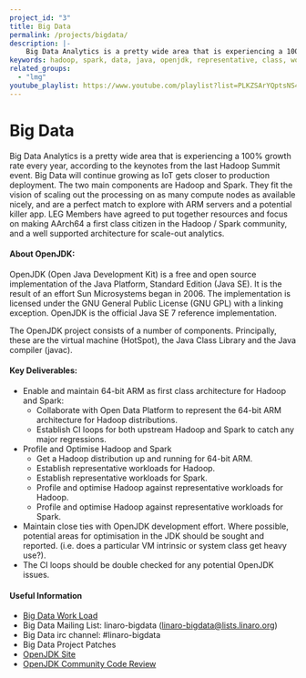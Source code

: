 ```yaml
---
project_id: "3"
title: Big Data
permalink: /projects/bigdata/
description: |-
    Big Data Analytics is a pretty wide area that is experiencing a 100% growth rate every year, according to the keynotes from the last Hadoop Summit event
keywords: hadoop, spark, data, java, openjdk, representative, class, workloads, optimise, architecture
related_groups:
  - "lmg"
youtube_playlist: https://www.youtube.com/playlist?list=PLKZSArYQptsNS43x2SWtSDsNrA1M4eEXq
---
```

# Big Data

Big Data Analytics is a pretty wide area that is experiencing a 100% growth rate every year, according to the keynotes from the last Hadoop Summit event. Big Data will continue growing as IoT gets closer to production deployment. The two main components are Hadoop and Spark. They fit the vision of scaling out the processing on as many compute nodes as available nicely, and are a perfect match to explore with ARM servers and a potential killer app. LEG Members have agreed to put together resources and focus on making AArch64 a first class citizen in the Hadoop / Spark community, and a well supported architecture for scale-out analytics.

#### About OpenJDK:

OpenJDK (Open Java Development Kit) is a free and open source implementation of the Java Platform, Standard Edition (Java SE). It is the result of an effort Sun Microsystems began in 2006. The implementation is licensed under the GNU General Public License (GNU GPL) with a linking exception. OpenJDK is the official Java SE 7 reference implementation.

The OpenJDK project consists of a number of components. Principally, these are the virtual machine (HotSpot), the Java Class Library and the Java compiler (javac).

#### Key Deliverables:

- Enable and maintain 64-bit ARM as first class architecture for Hadoop and Spark:
   - Collaborate with Open Data Platform to represent the 64-bit ARM architecture for Hadoop distributions.
   - Establish CI loops for both upstream Hadoop and Spark to catch any major regressions.
- Profile and Optimise Hadoop and Spark
   - Get a Hadoop distribution up and running for 64-bit ARM.
   - Establish representative workloads for Hadoop.
   - Establish representative workloads for Spark.
   - Profile and optimise Hadoop against representative workloads for Hadoop.
   - Profile and optimise Hadoop against representative workloads for Spark.
- Maintain close ties with OpenJDK development effort.
Where possible, potential areas for optimisation in the JDK should be sought and reported. (i.e. does a particular VM intrinsic or system class get heavy use?).
- The CI loops should be double checked for any potential OpenJDK issues.

#### Useful Information

- [Big Data Work Load](https://docs.google.com/spreadsheets/d/1adtQIzk9XzVkJqPz3CmWyq0PGmgYi_xjfyANPaEmUNg/edit#gid=0)
- Big Data Mailing List: linaro-bigdata (linaro-bigdata@lists.linaro.org)
- Big Data irc channel: #linaro-bigdata
- Big Data Project Patches
- [OpenJDK Site](http://openjdk.java.net/)
- [OpenJDK Community Code Review](http://openjdk.java.net/guide/codeReview.html)
